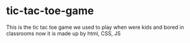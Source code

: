 # tic-tac-toe-game
This is the tic tac toe game we used to play when were kids and bored in classrooms now it is made up by html, CSS, JS
